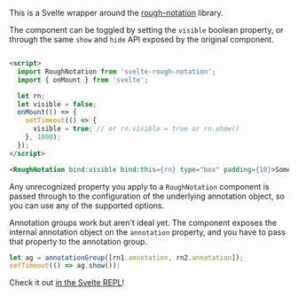 This is a Svelte wrapper around the [rough-notation](https://github.com/pshihn/rough-notation) library.

The component can be toggled by setting the `visible` boolean property, or through the same `show` and `hide` API exposed by the original component.

```html

<script>
  import RoughNotation from 'svelte-rough-notation';
  import { onMount } from 'svelte';

  let rn;
  let visible = false;
  onMount(() => {
    setTimeout(() => {
      visible = true; // or rn.visible = true or rn.show()
    }, 1000);
  });
</script>

<RoughNotation bind:visible bind:this={rn} type="box" padding={10}>Some text</RoughNotation>
```

Any unrecognized property you apply to a `RoughNotation` component is passed through to the configuration of the underlying annotation object, so you can use any of the supported options.

Annotation groups work but aren't ideal yet. The component exposes the internal annotation object on the `annotation` property, and you have to pass that property to the annotation group.

```js
let ag = annotationGroup([rn1.annotation, rn2.annotation]);
setTimeout(() => ag.show());
```

Check it out [in the Svelte REPL](https://svelte.dev/repl/e0346ec2945e4b3abbaceebf50163d2d?version=3.23.0)!
